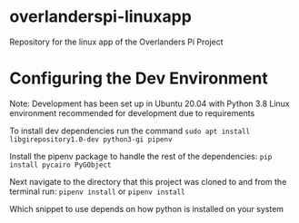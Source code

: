 # overlanderspi-linuxapp
Repository for the linux app of the Overlanders Pi Project

# Configuring the Dev Environment
Note: Development has been set up in Ubuntu 20.04 with Python 3.8
Linux environment recommended for development due to requirements

To install dev dependencies run the command 
`sudo apt install libgirepository1.0-dev python3-gi pipenv`

Install the pipenv package to handle the rest of the dependencies:
`pip install pycairo PyGObject`

Next navigate to the directory that this project was cloned to and from the terminal run:
`pipenv install`
or
`pipenv install`

Which snippet to use depends on how python is installed on your system
